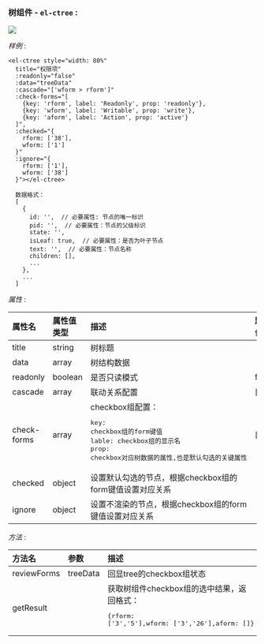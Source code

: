 ### 树组件 - `el-ctree` :

<img src="./images/el-ctree.jpg"/>

*样例* :  

    <el-ctree style="width: 80%"
      title="权限项"
      :readonly="false"
      :data="treeData"
      :cascade="['wform > rform']"
      :check-forms="[
        {key: 'rform', label: 'Readonly', prop: 'readonly'},
        {key: 'wform', label: 'Writable', prop: 'write'},
        {key: 'aform', label: 'Action', prop: 'active'}
      ]",
      :checked="{
        rform: ['38'],
        wform: ['1']
      }"
      :ignore="{
        rform: ['1'],
        wform: ['38']
      }"></el-ctree>

      数据格式：
      [
        {
          id: '',  // 必要属性: 节点的唯一标识
          pid: '',  // 必要属性：节点的父级标识
          state: '',
          isLeaf: true,  // 必要属性：是否为叶子节点
          text: '',  // 必要属性：节点名称
          children: [],
          ...
        },
        ...
      ]

*属性* :  

| 属性名     | 属性值类型     | 描述     | 默认值     |
| :------------- | :------------- | :------------- | :------------- |
| title	 | string |	树标题 |
| data	 | array | 树结构数据 |
| readonly	| boolean | 是否只读模式	 | false |
| cascade | array | 联动关系配置  | [] |
| check-forms	| array | checkbox组配置：<br><pre>key: checkbox组的form键值<br>lable: checkbox组的显示名<br>prop: checkbox对应树数据的属性,也是默认勾选的关键属性</pre>	 | [] |
| checked | object | 设置默认勾选的节点，根据checkbox组的form键值设置对应关系  |  |
| ignore | object | 设置不渲染的节点，根据checkbox组的form键值设置对应关系  |  |

*方法* :  

| 方法名     | 参数     | 描述     |
| :------------- | :------------- | :------------- |
| reviewForms   | treeData  | 回显tree的checkbox组状态  |
| getResult   |   | 获取树组件checkbox组的选中结果，返回格式：<pre>{rform: ['3','5'],wform: ['3','26'],aform: []}</pre>  |
